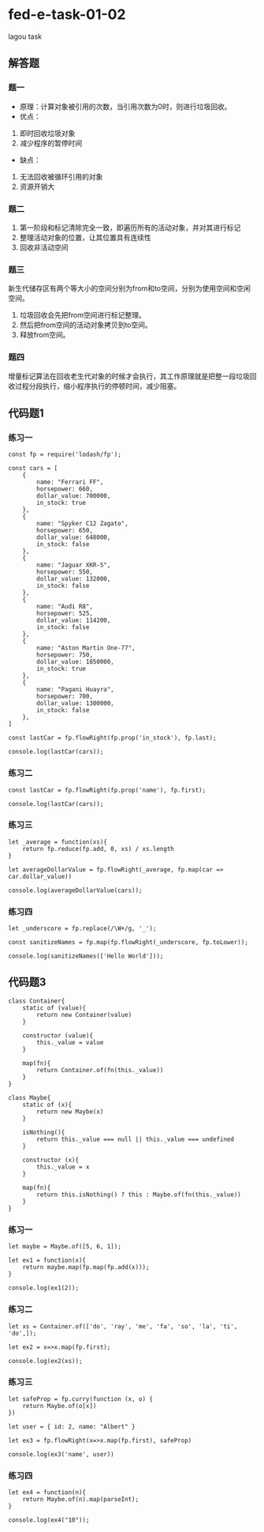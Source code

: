 # fed-e-task-01-02
lagou task

## 解答题

### 题一
- 原理：计算对象被引用的次数，当引用次数为0时，则进行垃圾回收。
- 优点：
1. 即时回收垃圾对象
2. 减少程序的暂停时间
- 缺点：
1. 无法回收被循环引用的对象
2. 资源开销大

### 题二
1. 第一阶段和标记清除完全一致，即遍历所有的活动对象，并对其进行标记
2. 整理活动对象的位置，让其位置具有连续性
3. 回收非活动空间

### 题三
新生代储存区有两个等大小的空间分别为from和to空间，分别为使用空间和空闲空间。
1. 垃圾回收会先把from空间进行标记整理。
2. 然后把from空间的活动对象拷贝到to空间。
3. 释放from空间。

### 题四
增量标记算法在回收老生代对象的时候才会执行，其工作原理就是把整一段垃圾回收过程分段执行，缩小程序执行的停顿时间，减少阻塞。


## 代码题1
### 练习一
```
const fp = require('lodash/fp');

const cars = [
    {
        name: "Ferrari FF",
        horsepower: 660,
        dollar_value: 700000,
        in_stock: true
    },
    {
        name: "Spyker C12 Zagato",
        horsepower: 650,
        dollar_value: 648000,
        in_stock: false
    },
    {
        name: "Jaguar XKR-S",
        horsepower: 550,
        dollar_value: 132000,
        in_stock: false
    },
    {
        name: "Audi R8",
        horsepower: 525,
        dollar_value: 114200,
        in_stock: false
    },
    {
        name: "Aston Martin One-77",
        horsepower: 750,
        dollar_value: 1850000,
        in_stock: true
    },
    {
        name: "Pagani Huayra",
        horsepower: 700,
        dollar_value: 1300000,
        in_stock: false
    },
] 

const lastCar = fp.flowRight(fp.prop('in_stock'), fp.last);

console.log(lastCar(cars));
```

### 练习二
```
const lastCar = fp.flowRight(fp.prop('name'), fp.first);

console.log(lastCar(cars));
```

### 练习三
```
let _average = function(xs){
    return fp.reduce(fp.add, 0, xs) / xs.length
}

let averageDollarValue = fp.flowRight(_average, fp.map(car => car.dollar_value))

console.log(averageDollarValue(cars));
```

### 练习四
```
let _underscore = fp.replace(/\W+/g, '_');

const sanitizeNames = fp.map(fp.flowRight(_underscore, fp.toLower));

console.log(sanitizeNames(['Hello World']));
```

## 代码题3
```
class Container{
    static of (value){
        return new Container(value)
    }

    constructor (value){
        this._value = value
    }

    map(fn){
        return Container.of(fn(this._value))
    }
}

class Maybe{
    static of (x){
        return new Maybe(x)
    }

    isNothing(){
        return this._value === null || this._value === undefined
    }

    constructor (x){
        this._value = x
    }

    map(fn){
        return this.isNothing() ? this : Maybe.of(fn(this._value))
    }
}
```
### 练习一
```
let maybe = Maybe.of([5, 6, 1]);

let ex1 = function(x){
    return maybe.map(fp.map(fp.add(x)));
}

console.log(ex1(2));
```
### 练习二
```
let xs = Container.of(['do', 'ray', 'me', 'fa', 'so', 'la', 'ti', 'do',]);

let ex2 = x=>x.map(fp.first);

console.log(ex2(xs));
```
### 练习三
```
let safeProp = fp.curry(function (x, o) {
    return Maybe.of(o[x])
})

let user = { id: 2, name: "Albert" }

let ex3 = fp.flowRight(x=>x.map(fp.first), safeProp)

console.log(ex3('name', user))
```
### 练习四
```
let ex4 = function(n){
    return Maybe.of(n).map(parseInt);
}

console.log(ex4("10"));
```